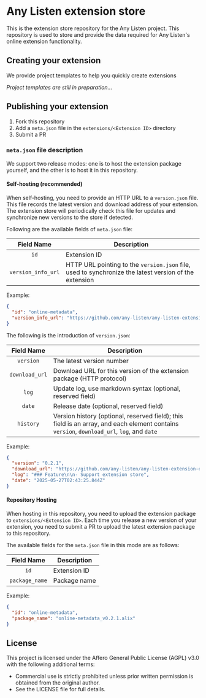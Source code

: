 # Any Listen extension store

This is the extension store repository for the Any Listen project. This repository is used to store and provide the data required for Any Listen's online extension functionality.

## Creating your extension

We provide project templates to help you quickly create extensions

*Project templates are still in preparation...*

## Publishing your extension

1. Fork this repository
2. Add a `meta.json` file in the `extensions/<Extension ID>` directory
3. Submit a PR

### `meta.json` file description

We support two release modes: one is to host the extension package yourself, and the other is to host it in this repository.

#### Self-hosting (recommended)

When self-hosting, you need to provide an HTTP URL to a `version.json` file. This file records the latest version and download address of your extension. The extension store will periodically check this file for updates and synchronize new versions to the store if detected.

Following are the available fields of `meta.json` file:

|     Field Name     | Description                                                                                           |
| :----------------: | ----------------------------------------------------------------------------------------------------- |
|        `id`        | Extension ID                                                                                          |
| `version_info_url` | HTTP URL pointing to the `version.json` file, used to synchronize the latest version of the extension |

Example:

```json
{
  "id": "online-metadata",
  "version_info_url": "https://github.com/any-listen/any-listen-extension-online-metadata/releases/latest/download/version.json"
}
```

The following is the introduction of `version.json`:

|   Field Name   | Description                                                                                                                                |
| :------------: | ------------------------------------------------------------------------------------------------------------------------------------------ |
|   `version`    | The latest version number                                                                                                                  |
| `download_url` | Download URL for this version of the extension package (HTTP protocol)                                                                     |
|     `log`      | Update log, use markdown syntax (optional, reserved field)                                                                                 |
|     `date`     | Release date (optional, reserved field)                                                                                                    |
|   `history`    | Version history (optional, reserved field); this field is an array, and each element contains `version`, `download_url`, `log`, and `date` |

Example:

```json
{
  "version": "0.2.1",
  "download_url": "https://github.com/any-listen/any-listen-extension-online-metadata/releases/download/v0.2.1/online-metadata_v0.2.1.alix",
  "log": "### Feature\n\n- Support extension store",
  "date": "2025-05-27T02:43:25.844Z"
}
```

#### Repository Hosting

When hosting in this repository, you need to upload the extension package to `extensions/<Extension ID>`. Each time you release a new version of your extension, you need to submit a PR to upload the latest extension package to this repository.

The available fields for the `meta.json` file in this mode are as follows:

|   Field Name   | Description  |
| :------------: | ------------ |
|      `id`      | Extension ID |
| `package_name` | Package name |

Example:

```json
{
  "id": "online-metadata",
  "package_name": "online-metadata_v0.2.1.alix"
}
```

## License

This project is licensed under the Affero General Public License (AGPL) v3.0 with the following additional terms:

- Commercial use is strictly prohibited unless prior written permission is obtained from the original author.
- See the LICENSE file for full details.
